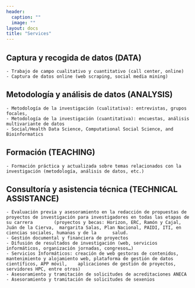 ```yaml
---
header:
  caption: ""
  image: ""
layout: docs
title: "Services"
---
```


## Captura y recogida de datos (DATA)
    - Trabajo de campo cualitativo y cuantitativo (call center, online)
    - Captura de datos online (web scraping, social media mining)

## Metodología y análisis de datos (ANALYSIS)
    - Metodología de la investigación (cualitativa): entrevistas, grupos focales,
    - Metodología de la investigación (cuantitativa): encuestas, análisis multivariante de datos
    - Social/Health Data Science, Computational Social Science, and Bioinformatics

## Formación (TEACHING)
    - Formación práctica y actualizada sobre temas relacionados con la investigación (metodología, análisis de datos, etc.)

## Consultoría y asistencia técnica (TECHNICAL ASSISTANCE)	
    - Evaluación previa y asesoramiento en la redacción de propuestas de proyectos de investigación para investigadores en todas las etapas de su carrera        (proyectos y becas: Horizon, ERC, Ramón y Cajal, Juán de la Cierva,  margarita Salas, Plan Nacional, PAIDI, ITI, en ciencias sociales, humanas y de la      salud.  
    - Gestión documental y financiera de proyectos
    - Difusión de resultados de investigación (web, servicios informáticos, organización jornadas, congresos…)
    - Servicios Informáticos: creación de web gestoras de contenidos, mantenimiento y alojamiento web, plataforma de gestión de datos científicos, APP móvil,    aplicaciones de gestión de proyectos, servidores HPC, entre otros)
    - Asesoramiento y tramitación de solicitudes de acreditaciones ANECA
    - Asesoramiento y tramitación de solicitudes de sexenios
